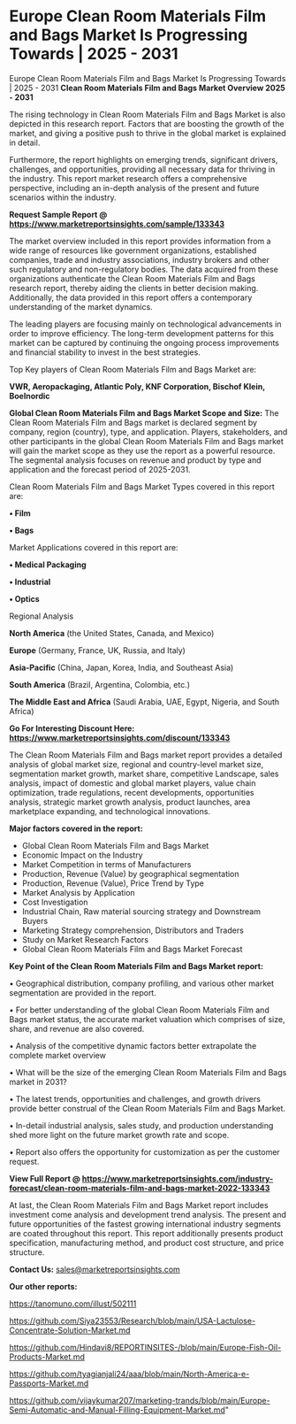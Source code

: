 # Europe Clean Room Materials Film and Bags Market Is Progressing Towards | 2025 - 2031
Europe Clean Room Materials Film and Bags Market Is Progressing Towards | 2025 - 2031
<Strong> Clean Room Materials Film and Bags Market Overview 2025 - 2031</strong>

The rising technology in Clean Room Materials Film and Bags Market is also depicted in this research report. Factors that are boosting the growth of the market, and giving a positive push to thrive in the global market is explained in detail.

Furthermore, the report highlights on emerging trends, significant drivers, challenges, and opportunities, providing all necessary data for thriving in the industry. This report market research offers a comprehensive perspective, including an in-depth analysis of the present and future scenarios within the industry.

<strong>Request Sample Report @ <a href=https://www.marketreportsinsights.com/sample/133343>https://www.marketreportsinsights.com/sample/133343</a></strong>

The market overview included in this report provides information from a wide range of resources like government organizations, established companies, trade and industry associations, industry brokers and other such regulatory and non-regulatory bodies. The data acquired from these organizations authenticate the Clean Room Materials Film and Bags research report, thereby aiding the clients in better decision making. Additionally, the data provided in this report offers a contemporary understanding of the market dynamics.

The leading players are focusing mainly on technological advancements in order to improve efficiency. The long-term development patterns for this market can be captured by continuing the ongoing process improvements and financial stability to invest in the best strategies.

Top Key players of Clean Room Materials Film and Bags Market are:

<strong>VWR, Aeropackaging, Atlantic Poly, KNF Corporation, Bischof  Klein, Boelnordic</strong>

<strong><b>Global Clean Room Materials Film and Bags Market Scope and Size:</b></strong>
The Clean Room Materials Film and Bags market is declared segment by company, region (country), type, and application. Players, stakeholders, and other participants in the global Clean Room Materials Film and Bags market will gain the market scope as they use the report as a powerful resource. The segmental analysis focuses on revenue and product by type and application and the forecast period of 2025-2031.

Clean Room Materials Film and Bags Market Types covered in this report are:

<strong>• Film

• Bags</strong>

Market Applications covered in this report are:

<strong>• Medical Packaging

• Industrial

• Optics</strong> 

Regional Analysis

<strong>North America</strong> (the United States, Canada, and Mexico)

<strong>Europe</strong> (Germany, France, UK, Russia, and Italy)

<strong>Asia-Pacific</strong> (China, Japan, Korea, India, and Southeast Asia)

<strong>South America</strong> (Brazil, Argentina, Colombia, etc.)

<strong>The Middle East and Africa</strong> (Saudi Arabia, UAE, Egypt, Nigeria, and South Africa)

<strong>Go For Interesting Discount Here: <a href=https://www.marketreportsinsights.com/discount/133343>https://www.marketreportsinsights.com/discount/133343</a></strong>

The Clean Room Materials Film and Bags market report provides a detailed analysis of global market size, regional and country-level market size, segmentation market growth, market share, competitive Landscape, sales analysis, impact of domestic and global market players, value chain optimization, trade regulations, recent developments, opportunities analysis, strategic market growth analysis, product launches, area marketplace expanding, and technological innovations.

<strong><b>Major factors covered in the report:</b></strong>
<ul>
  <li>Global Clean Room Materials Film and Bags Market </li>
  <li>Economic Impact on the Industry</li>
  <li>Market Competition in terms of Manufacturers</li>
  <li>Production, Revenue (Value) by geographical segmentation</li>
  <li>Production, Revenue (Value), Price Trend by Type</li>
  <li>Market Analysis by Application</li>
  <li>Cost Investigation</li>
  <li>Industrial Chain, Raw material sourcing strategy and Downstream Buyers</li>
  <li>Marketing Strategy comprehension, Distributors and Traders</li>
  <li>Study on Market Research Factors</li>
  <li>Global Clean Room Materials Film and Bags Market Forecast</li>
</ul>

<strong><b>Key Point of the Clean Room Materials Film and Bags Market report:</b></strong>

• Geographical distribution, company profiling, and various other market segmentation are provided in the report.

• For better understanding of the global Clean Room Materials Film and Bags market status, the accurate market valuation which comprises of size, share, and revenue are also covered.

• Analysis of the competitive dynamic factors better extrapolate the complete market overview

• What will be the size of the emerging Clean Room Materials Film and Bags market in 2031?

• The latest trends, opportunities and challenges, and growth drivers provide better construal of the Clean Room Materials Film and Bags Market.

• In-detail industrial analysis, sales study, and production understanding shed more light on the future market growth rate and scope.

• Report also offers the opportunity for customization as per the customer request.

<strong><b>View Full Report @ <a href=https://www.marketreportsinsights.com/industry-forecast/clean-room-materials-film-and-bags-market-2022-133343>https://www.marketreportsinsights.com/industry-forecast/clean-room-materials-film-and-bags-market-2022-133343</a></b></strong>


At last, the Clean Room Materials Film and Bags Market report includes investment come analysis and development trend analysis. The present and future opportunities of the fastest growing international industry segments are coated throughout this report. This report additionally presents product specification, manufacturing method, and product cost structure, and price structure.

<strong>Contact Us:</strong>
sales@marketreportsinsights.com

<strong>Our other reports:</strong>

<a href=https://tanomuno.com/illust/502111>https://tanomuno.com/illust/502111</a>

<a href=https://github.com/Siya23553/Research/blob/main/USA-Lactulose-Concentrate-Solution-Market.md>https://github.com/Siya23553/Research/blob/main/USA-Lactulose-Concentrate-Solution-Market.md</a>

<a href=https://github.com/Hindavi8/REPORTINSITES-/blob/main/Europe-Fish-Oil-Products-Market.md>https://github.com/Hindavi8/REPORTINSITES-/blob/main/Europe-Fish-Oil-Products-Market.md</a>

<a href=https://github.com/tyagianjali24/aaa/blob/main/North-America-e-Passports-Market.md>https://github.com/tyagianjali24/aaa/blob/main/North-America-e-Passports-Market.md</a>

<a href=https://github.com/vijaykumar207/marketing-trands/blob/main/Europe-Semi-Automatic-and-Manual-Filling-Equipment-Market.md>https://github.com/vijaykumar207/marketing-trands/blob/main/Europe-Semi-Automatic-and-Manual-Filling-Equipment-Market.md</a>"
